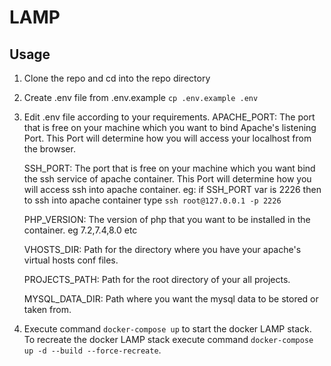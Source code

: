 # LAMP

## Usage

1. Clone the repo and cd into the repo directory
2. Create .env file from .env.example
    `cp .env.example .env`
3. Edit .env file according to your requirements.
    APACHE_PORT: The port that is free on your machine which you want to bind Apache's listening Port.
    This Port will determine how you will access your localhost from the browser.

    SSH_PORT:    The port that is free on your machine which you want bind the ssh service of apache container.
    This Port will determine how you will access ssh into apache container. eg: if SSH_PORT var is 2226 then to ssh into
    apache container type `ssh root@127.0.0.1 -p 2226`
    
    PHP_VERSION: The version of php that you want to be installed in the container. eg 7.2,7.4,8.0 etc

    VHOSTS_DIR: Path for the directory where you have your apache's virtual hosts conf files.

    PROJECTS_PATH: Path for the root directory of your all projects.

    MYSQL_DATA_DIR: Path where you want the mysql data to be stored or taken from.
4. Execute command `docker-compose up` to start the docker LAMP stack. To recreate the docker LAMP stack execute command `docker-compose up -d --build --force-recreate`.
